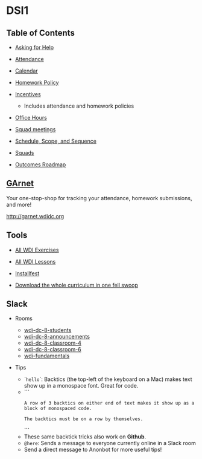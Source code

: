 # DSI1

## Table of Contents

- [Asking for Help](asking-for-help.md)

- [Attendance](attendance.md)

- [Calendar](http://ga-dc.github.io/wdi8/calendar.html)

- [Homework Policy](homework-policy.md)

- [Incentives](incentives.md)
  - Includes attendance and homework policies

- [Office Hours](office-hours.md)

- [Squad meetings](squad-meetings.md)

- [Schedule, Scope, and Sequence](scope-and-sequence.md)

- [Squads](squads.md)

- [Outcomes Roadmap](https://docs.google.com/document/d/1uxq2Z_UPrlUJSlSGXgOWfC-A-3F6tWdzd1uqMxcaktA/edit)

## [GArnet](http://garnet.wdidc.org)

Your one-stop-shop for tracking your attendance, homework submissions, and more!

http://garnet.wdidc.org

## Tools

- [All WDI Exercises](http://repotagger.github.io?name=ga-wdi-exercises)

- [All WDI Lessons](http://repotagger.github.io?name=ga-wdi-lessons)

- [Installfest](https://github.com/ga-dc/installfest)

- [Download the whole curriculum in one fell swoop](https://github.com/ga-dc/curriculum-collector)

## Slack

- Rooms
  - [wdi-dc-8-students](https://ga-students.slack.com/messages/wdi-dc-8-students/)
  - [wdi-dc-8-announcements](https://ga-students.slack.com/messages/wdi-dc-8-announce/)
  - [wdi-dc-8-classroom-4](https://ga-students.slack.com/messages/wdi-dc-8-classroom-4/)
  - [wdi-dc-8-classroom-6](https://ga-students.slack.com/messages/wdi-dc-8-classroom-4/)
  - [wdi-fundamentals](https://ga-students.slack.com/messages/wdi-fundamentals/)

- Tips
  - \``hello`\`: Backtics (the top-left of the keyboard on a Mac) makes text show up in a monospace font. Great for code.
  - \`\`\`
    ```
    A row of 3 backtics on either end of text makes it show up as a block of monospaced code.

    The backtics must be on a row by themselves.
    ```
    \`\`\`
  - These same backtick tricks also work on **Github**.
  - `@here`: Sends a message to everyone currently online in a Slack room
  - Send a direct message to Anonbot for more useful tips!
